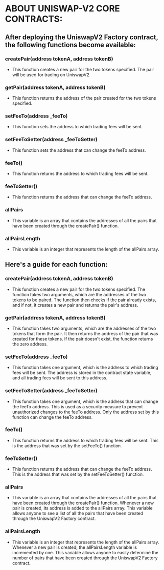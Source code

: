 # ABOUT UNISWAP-V2 CORE CONTRACTS:

## After deploying the UniswapV2 Factory contract, the following functions become available:

### createPair(address tokenA, address tokenB) 
- This function creates a new pair for the two tokens specified. The pair will be used for trading on UniswapV2.

### getPair(address tokenA, address tokenB) 
- This function returns the address of the pair created for the two tokens specified.

### setFeeTo(address _feeTo) 
- This function sets the address to which trading fees will be sent.

### setFeeToSetter(address _feeToSetter) 
- This function sets the address that can change the feeTo address.

### feeTo() 
- This function returns the address to which trading fees will be sent.

### feeToSetter() 
- This function returns the address that can change the feeTo address.

### allPairs 
- This variable is an array that contains the addresses of all the pairs that have been created through the createPair() function.

### allPairsLength 
- This variable is an integer that represents the length of the allPairs array.

## Here's a guide for each function:

### createPair(address tokenA, address tokenB) 
- This function creates a new pair for the two tokens specified. The function takes two arguments, which are the addresses of the two tokens to be paired. The function then checks if the pair already exists, and if not, it creates a new pair and returns the pair's address.

### getPair(address tokenA, address tokenB) 
- This function takes two arguments, which are the addresses of the two tokens that form the pair. It then returns the address of the pair that was created for these tokens. If the pair doesn't exist, the function returns the zero address.

### setFeeTo(address _feeTo) 
- This function takes one argument, which is the address to which trading fees will be sent. The address is stored in the contract state variable, and all trading fees will be sent to this address.

### setFeeToSetter(address _feeToSetter) 
- This function takes one argument, which is the address that can change the feeTo address. This is used as a security measure to prevent unauthorized changes to the feeTo address. Only the address set by this function can change the feeTo address.

### feeTo() 
- This function returns the address to which trading fees will be sent. This is the address that was set by the setFeeTo() function.

### feeToSetter() 
- This function returns the address that can change the feeTo address. This is the address that was set by the setFeeToSetter() function.

### allPairs 
- This variable is an array that contains the addresses of all the pairs that have been created through the createPair() function. Whenever a new pair is created, its address is added to the allPairs array. This variable allows anyone to see a list of all the pairs that have been created through the UniswapV2 Factory contract.

### allPairsLength 
- This variable is an integer that represents the length of the allPairs array. Whenever a new pair is created, the allPairsLength variable is incremented by one. This variable allows anyone to easily determine the number of pairs that have been created through the UniswapV2 Factory contract.